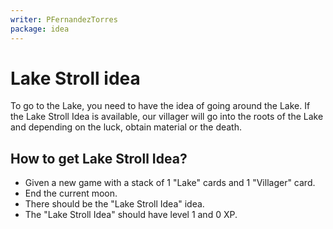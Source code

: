 ```yaml
---
writer: PFernandezTorres
package: idea
---
```


# Lake Stroll idea

To go to the Lake, you need to have the idea of going around the Lake.
If the Lake Stroll Idea is available, our villager will go into the roots of the Lake
and depending on the luck, obtain material or the death.

## How to get Lake Stroll Idea?

 * Given a new game with a stack of 1 "Lake" cards and 1 "Villager" card.
 * End the current moon.
 * There should be the "Lake Stroll Idea" idea.
 * The "Lake Stroll Idea" should have level 1 and 0 XP.
